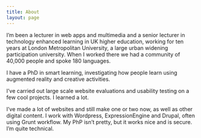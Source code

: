 ```yaml
---
title: About
layout: page
---
```




I’m been a lecturer in web apps and multimedia and a senior lecturer in technology enhanced learning in UK higher education, working for ten years at London Metropolitan University, a large urban widening participation university. When I worked there we had a community of 40,000 people and spoke 180 languages.

I have a PhD in smart learning, investigating how people learn using augmented reality and creative activities.

I’ve carried out large scale website evaluations and usability testing on a few cool projects. I learned a lot.

I’ve made a lot of websites and still make one or two now, as well as other digital content. I work with Wordpress, ExpressionEngine and Drupal, often using Grunt workflow. My PhP isn’t pretty, but it works nice and is secure. I’m quite technical.